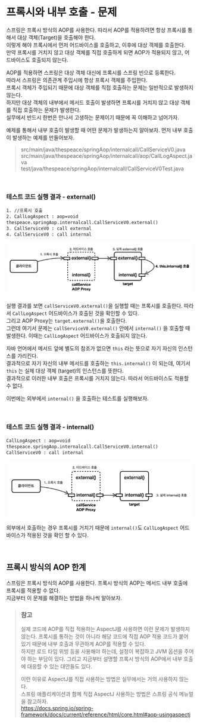 # 프록시와 내부 호출 - 문제

스프링은 프록시 방식의 AOP를 사용한다.
따라서 AOP를 적용하려면 항상 프록시를 통해서 대상 객체(Target)을 호출해야 한다.<br>
이렇게 해야 프록시에서 먼저 어드바이스를 호출하고, 이후에 대상 객체를 호출한다.<br>
만약 프록시를 거치지 않고 대상 객체를 직접 호출하게 되면 AOP가 적용되지 않고, 어드바이스도 호출되지 않는다.

AOP를 적용하면 스프링은 대상 객체 대신에 프록시를 스프링 빈으로 등록한다.<br>
따라서 스프링은 의존관계 주입시에 항상 프록시 객체를 주입한다.<br>
프록시 객체가 주입되기 때문에 대상 객체를 직접 호출하는 문제는 일반적으로 발생하지 않는다.<br>
하지만 대상 객체의 내부에서 메서드 호출이 발생하면 프록시를 거치지 않고 대상 객체를 직접 호출하는 문제가 발생한다.<br>
실무에서 반드시 한번은 만나서 고생하는 문제이기 때문에 꼭 이해하고 넘어가자.

예제를 통해서 내부 호출이 발생할 때 어떤 문제가 발생하는지 알아보자. 먼저 내부 호출이 발생하는 예제를 만들어보자.

> src/main/java/thespeace/springAop/internalcall/CallServiceV0.java<br>
> src/main/java/thespeace/springAop/internalcall/aop/CallLogAspect.java<br>
> test/java/thespeace/springAop/internalcall/CallServiceV0Test.java

<br>

### 테스트 코드 실행 결과 - external()
```
1. //프록시 호출
2. CallLogAspect : aop=void thespeace.springAop.internalcall.CallServiceV0.external()
3. CallServiceV0 : call external
4. CallServiceV0 : call internal
```

![problem](1.problem1.PNG)

실행 결과를 보면 ```callServiceV0.external()```을 실행할 때는 프록시를 호출한다. 따라서 ```CallLogAspect``` 어드바이스가 호출된 것을 확인할 수 있다.<br>
그리고 AOP Proxy는 ```target.external()```을 호출한다.<br>
그런데 여기서 문제는 ```callServiceV0.external()``` 안에서 ```internal()``` 을 호출할 때 발생한다. 이때는 ```CallLogAspect``` 어드바이스가 호출되지 않는다.

자바 언어에서 메서드 앞에 별도의 참조가 없으면 ```this``` 라는 뜻으로 자기 자신의 인스턴스를 가리킨다.<br>
결과적으로 자기 자신의 내부 메서드를 호출하는 ```this.internal()``` 이 되는데, 여기서 ```this``` 는 실제 대상 객체 (target)의 인스턴스를 뜻한다.<br>
결과적으로 이러한 내부 호출은 프록시를 거치지 않는다. 따라서 어드바이스도 적용할 수 없다.

이번에는 외부에서 ```internal()``` 을 호출하는 테스트를 실행해보자.

<br>

### 테스트 코드 실행 결과 - internal()
```
CallLogAspect : aop=void thespeace.springAop.internalcall.CallServiceV0.internal()
CallServiceV0 : call internal
```

![problem](1.problem2.PNG)

외부에서 호출하는 경우 프록시를 거치기 때문에 ```internal()```도 ```CallLogAspect``` 어드바이스가 적용된 것을 확인 할 수 있다.

<br>

## 프록시 방식의 AOP 한계
스프링은 프록시 방식의 AOP를 사용한다. 프록시 방식의 AOP는 메서드 내부 호출에 프록시를 적용할 수 없다.<br>
지금부터 이 문제를 해결하는 방법을 하나씩 알아보자.

> ### 참고<br>
> 실제 코드에 AOP를 직접 적용하는 AspectJ를 사용하면 이런 문제가 발생하지 않는다.
> 프록시를 통하는 것이 아니라 해당 코드에 직접 AOP 적용 코드가 붙어 있기 때문에 내부 호출과 무관하게 AOP를 적용할 수 있다.<br>
> 하지만 로드 타임 위빙 등을 사용해야 하는데, 설정이 복잡하고 JVM 옵션을 주어야 하는 부담이 있다.
> 그리고 지금부터 설명할 프록시 방식의 AOP에서 내부 호출에 대응할 수 있는 대안들도 있다.
> 
> 이런 이유로 AspectJ를 직접 사용하는 방법은 실무에서는 거의 사용하지 않는다.<br>
> 스프링 애플리케이션과 함께 직접 AspectJ 사용하는 방법은 스프링 공식 메뉴얼을 참고하자.<br>
> https://docs.spring.io/spring-framework/docs/current/reference/html/core.html#aop-usingaspectj